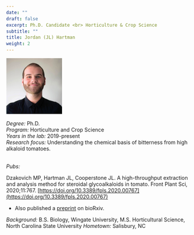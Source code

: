 ```yaml
---
date: ""
draft: false
excerpt: Ph.D. Candidate <br> Horticulture & Crop Science
subtitle: ""
title: Jordan (JL) Hartman
weight: 2
---
```


<p align="left"> 
<img src=featured.png width="30%" alt="photo of jl hartman">
</p>

*Degree:* Ph.D. <br>
*Program:* Horticulture and Crop Science <br>
*Years in the lab:* 2019-present <br>
*Research focus:* Understanding the  chemical basis of bitterness from high alkaloid tomatoes.
<br> <br>

*Pubs:*

Dzakovich MP, Hartman JL, Cooperstone JL. A high-throughput extraction and analysis method for steroidal glycoalkaloids in tomato.  Front Plant Sci, 2020;11:767.  [https://doi.org/10.3389/fpls.2020.00767](https://doi.org/10.3389/fpls.2020.00767) 
- Also published a [preprint](https://doi.org/10.1101/2019.12.23.878223) on bioRxiv.

*Background:* B.S. Biology, Wingate University, M.S. Horticultural Science, North Carolina State University
*Hometown:* Salisbury, NC